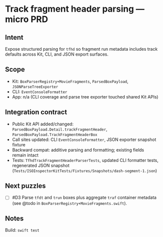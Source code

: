 # Track fragment header parsing — micro PRD

## Intent
Expose structured parsing for `tfhd` so fragment run metadata includes track defaults across Kit, CLI, and JSON export surfaces.

## Scope
- Kit: `BoxParserRegistry+MovieFragments`, `ParsedBoxPayload`, `JSONParseTreeExporter`
- CLI: `EventConsoleFormatter`
- App: n/a (CLI coverage and parse tree exporter touched shared Kit APIs)

## Integration contract
- Public Kit API added/changed: `ParsedBoxPayload.Detail.trackFragmentHeader`, `ParsedBoxPayload.TrackFragmentHeaderBox`
- Call sites updated: CLI `EventConsoleFormatter`, JSON exporter snapshot fixture
- Backward compat: additive parsing and formatting; existing fields remain intact
- Tests: `TfhdTrackFragmentHeaderParserTests`, updated CLI formatter tests, regenerated JSON snapshot (`Tests/ISOInspectorKitTests/Fixtures/Snapshots/dash-segment-1.json`)

## Next puzzles
- [ ] #D3 Parse `tfdt` and `trun` boxes plus aggregate `traf` container metadata (see @todo in `BoxParserRegistry+MovieFragments.swift`).

## Notes
Build: `swift test`

